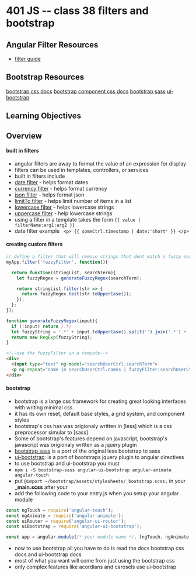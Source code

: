 401 JS -- class 38 filters and bootstrap
===

## Angular Filter Resources
* [filter guide]

## Bootstrap Resources
[bootstrap css docs]
[bootstrap component css docs]
[bootstrap sass]
[ui-bootstrap]

## Learning Objectives
<!-- unordered list of learning objectives --> 

## Overview
#### built in filters
* angular filters are away to format the value of an expression for display
* filters can be used in templates, controllers, or services
* built in filters include
 * [date filter] - helps format dates
 * [currency filter] - helps format currency
 * [json filter] - helps format json
 * [limitTo filter] - helps limit number of items in a list
 * [lowercase filter] - helps lowercase strings
 * [uppercase filter] - help lowercase strings
* using a filter in a template takes the form ` {{ value | filterName:arg1:arg2 }} `
* date filter example ` <p> {{ someCtrl.timestamp | date:'short' }} </p>`

#### creating custom filters
``` javascript
// define a filter that will remove strings that dont match a fuzzy search
myApp.filter('fuzzyFilter', function(){

  return function(stringList, searchTerm){
    let fuzzyRegex = genorateFuzzyRegex(searchTerm);

    return stringList.filter(str => {
      return fuzzyRegex.test(str.toUpperCase());
    });
  };
});

function genorateFuzzyRegex(input){
  if (!input) return /.*/
  let fuzzyString = '.*' + input.toUpperCase().split('').join('.*') + '.*';
  return new RegExp(fuzzyString);
}
```
``` html
<!--use the fuzzyFilter in a tempate-->
<div>
  <input type="text" ng-model="searchUserCtrl.searchTerm">
  <p ng-repeat="name in searchUserCtrl.names | fuzzyFilter:searchUserCtrl.searchTerm" {{name}}  </p>
</div>
```

#### bootstrap
* bootstrap is a large css framework for creating great looking interfaces with writing minimal css
* it has its own reset, default base styles, a grid system, and component styles
* bootstrap's css has was origionaly written in [less] which is a css preprocessor simular to [sass]
* Some of bootstrap's features depend on javascript, bootstrap's javascript was origionaly written as a jquery plugin
* [bootstrap sass] is a port of the original less bootstrap to sass
* [ui-bootstrap]: is a port of bootstraps jquery plugin to angular directives
* to use bootstrap and ui-bootstrap you must
 * `npm i -S bootstrap-sass angular-ui-bootstrap angular-animate angular-touch`
 * put `@import ~/bootstrap/assets/stylesheets/_bootstrap.scss;` in your **_main.scss** after your 
 * add the following code to your entry.js when you setup your angular module
``` javascript
const ngTouch = require('angular-touch');
const ngAnimate = require('angular-animate');
const uiRouter = require('angular-ui-router');
const uiBootstrap = require('angular-ui-bootstrap');

const app = angular.module(/* your module name */, [ngTouch, ngAnimate, uiRouter, uiBootstrap]);
```
* now to use bootstrap all you have to do is read the docs bootstrap css docs and ui-bootstrap docs
 * most of what you want will come from just using the bootstrap css
 * only complex features like acordians and carosels use ui-bootstrap

<!--links -->
[filter guide]: https://docs.angularjs.org/guide/filter
[date filter]: https://docs.angularjs.org/api/ng/filter/date
[currency filter]: https://docs.angularjs.org/api/ng/filter/currency
[json filter]: https://docs.angularjs.org/api/ng/filter/json
[limitTo filter]: https://docs.angularjs.org/api/ng/filter/limitTo
[lowercase filter]: https://docs.angularjs.org/api/ng/filter/lowercase
[uppercase filter]: https://docs.angularjs.org/api/ng/filter/uppercase 
[bootstrap sass]: https://github.com/twbs/bootstrap-sass
[ui-bootstrap]: https://angular-ui.github.io/bootstrap/
[bootstrap css docs]: http://getbootstrap.com/css/
[bootstrap component css docs]: http://getbootstrap.com/components/
